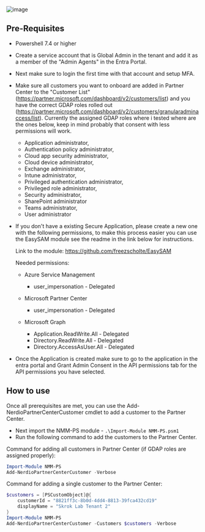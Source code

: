 ![image](https://github.com/Get-Nerdio/NMM-SE/assets/52416805/5c8dd05e-84a7-49f9-8218-64412fdaffaf)

## Pre-Requisites

- Powershell 7.4 or higher
- Create a service account that is Global Admin in the tenant and add it as a member of the "Admin Agents" in the Entra Portal.
- Next make sure to login the first time with that account and setup MFA.
- Make sure all customers you want to onboard are  added in Partner Center to the "Customer List" (https://partner.microsoft.com/dashboard/v2/customers/list) and you have the correct GDAP roles rolled out (https://partner.microsoft.com/dashboard/v2/customers/granularadminaccess/list).
    Currently the assigned GDAP roles where i tested where are the ones below, keep in mind probably that consent with less permissions will work.
    - Application administrator, 
    - Authentication policy administrator, 
    - Cloud app security administrator, 
    - Cloud device administrator, 
    - Exchange administrator, 
    - Intune administrator, 
    - Privileged authentication administrator, 
    - Privileged role administrator, 
    - Security administrator, 
    - SharePoint administrator
    - Teams administrator, 
    - User administrator

- If you don't have a existing Secure Application, please create a new one with the following permissions, to make this process easier you can use the EasySAM module see the readme in the link below for instructions.

    Link to the module: https://github.com/freezscholte/EasySAM

    Needed permissions:

  - Azure Service Management
    - user_impersonation - Delegated

  - Microsoft Partner Center
    - user_impersonation - Delegated

  - Microsoft Graph
    - Application.ReadWrite.All - Delegated
    - Directory.ReadWrite.All - Delegated
    - Directory.AccessAsUser.All - Delegated

- Once the Application is created make sure to go to the application in the entra portal and Grant Admin Consent in the API permissions tab for the API permissions you have selected.

## How to use

Once all prerequisites are met, you can use the Add-NerdioPartnerCenterCustomer cmdlet to add a customer to the Partner Center.

- Next import the NMM-PS module - `.\Import-Module NMM-PS.psm1`
- Run the following command to add the customers to the Partner Center.

Command for adding all customers in Partner Center (if GDAP roles are assigned properly):
```powershell
Import-Module NMM-PS
Add-NerdioPartnerCenterCustomer -Verbose
```
Command for adding a single customer to the Partner Center:

```powershell
$customers = [PSCustomObject]@{
    customerId = "8821ff3c-8b0d-4dd4-8813-39fca432cd19"
    displayName = "Skrok Lab Tenant 2"
}
Import-Module NMM-PS
Add-NerdioPartnerCenterCustomer -Customers $customers -Verbose
```


 
